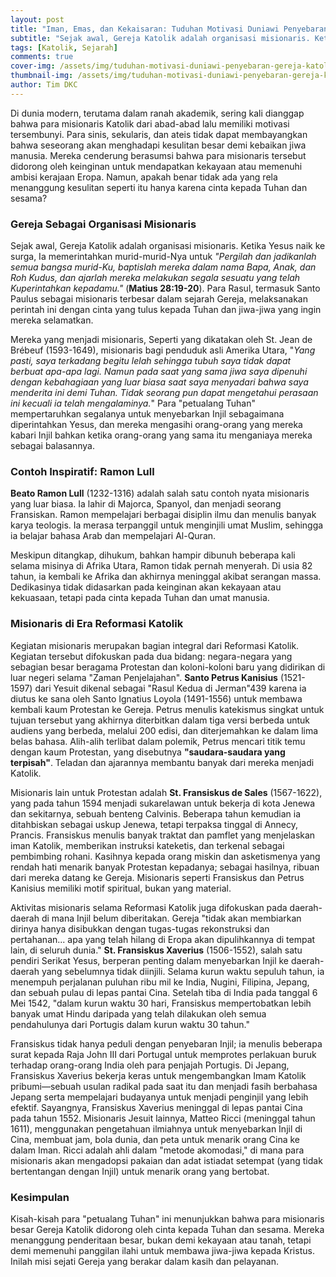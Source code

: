 ```yaml
---
layout: post
title: "Iman, Emas, dan Kekaisaran: Tuduhan Motivasi Duniawi Penyebaran Gereja Katolik"
subtitle: "Sejak awal, Gereja Katolik adalah organisasi misionaris. Ketika Yesus naik ke surga, Ia memerintahkan murid-murid-Nya untuk 'Pergilah dan jadikanlah semua bangsa murid-Ku, baptislah mereka dalam nama Bapa, Anak, dan Roh Kudus, dan ajarlah mereka melakukan segala sesuatu yang telah Kuperintahkan kepadamu.' (Matius 28:19-20). Para Rasul, termasuk Santo Paulus sebagai misionaris terbesar dalam sejarah Gereja"
tags: [Katolik, Sejarah]
comments: true
cover-img: /assets/img/tuduhan-motivasi-duniawi-penyebaran-gereja-katolik.png
thumbnail-img: /assets/img/tuduhan-motivasi-duniawi-penyebaran-gereja-katolik.png
author: Tim DKC
---
```


Di dunia modern, terutama dalam ranah akademik, sering kali dianggap bahwa para misionaris Katolik dari abad-abad lalu memiliki motivasi tersembunyi. Para sinis, sekularis, dan ateis tidak dapat membayangkan bahwa seseorang akan menghadapi kesulitan besar demi kebaikan jiwa manusia. Mereka cenderung berasumsi bahwa para misionaris tersebut didorong oleh keinginan untuk mendapatkan kekayaan atau memenuhi ambisi kerajaan Eropa. Namun, apakah benar tidak ada yang rela menanggung kesulitan seperti itu hanya karena cinta kepada Tuhan dan sesama?

### Gereja Sebagai Organisasi Misionaris

Sejak awal, Gereja Katolik adalah organisasi misionaris. Ketika Yesus naik ke surga, Ia memerintahkan murid-murid-Nya untuk _"Pergilah dan jadikanlah semua bangsa murid-Ku, baptislah mereka dalam nama Bapa, Anak, dan Roh Kudus, dan ajarlah mereka melakukan segala sesuatu yang telah Kuperintahkan kepadamu."_ (**Matius 28:19-20**). Para Rasul, termasuk Santo Paulus sebagai misionaris terbesar dalam sejarah Gereja, melaksanakan perintah ini dengan cinta yang tulus kepada Tuhan dan jiwa-jiwa yang ingin mereka selamatkan.

Mereka yang menjadi misionaris, Seperti yang dikatakan oleh St. Jean de Brébeuf (1593-1649), misionaris bagi penduduk asli Amerika Utara, "_Yang pasti, saya terkadang begitu lelah sehingga tubuh saya tidak dapat berbuat apa-apa lagi. Namun pada saat yang sama jiwa saya dipenuhi dengan kebahagiaan yang luar biasa saat saya menyadari bahwa saya menderita ini demi Tuhan. Tidak seorang pun dapat mengetahui perasaan ini kecuali ia telah mengalaminya._" Para "petualang Tuhan" mempertaruhkan segalanya untuk menyebarkan Injil sebagaimana diperintahkan Yesus, dan mereka mengasihi orang-orang yang mereka kabari Injil bahkan ketika orang-orang yang sama itu menganiaya mereka sebagai balasannya.

### Contoh Inspiratif: Ramon Lull

**Beato Ramon Lull** (1232-1316) adalah salah satu contoh nyata misionaris yang luar biasa. Ia lahir di Majorca, Spanyol, dan menjadi seorang Fransiskan. Ramon mempelajari berbagai disiplin ilmu dan menulis banyak karya teologis. Ia merasa terpanggil untuk menginjili umat Muslim, sehingga ia belajar bahasa Arab dan mempelajari Al-Quran.

Meskipun ditangkap, dihukum, bahkan hampir dibunuh beberapa kali selama misinya di Afrika Utara, Ramon tidak pernah menyerah. Di usia 82 tahun, ia kembali ke Afrika dan akhirnya meninggal akibat serangan massa. Dedikasinya tidak didasarkan pada keinginan akan kekayaan atau kekuasaan, tetapi pada cinta kepada Tuhan dan umat manusia.

### Misionaris di Era Reformasi Katolik

Kegiatan misionaris merupakan bagian integral dari Reformasi Katolik. Kegiatan tersebut difokuskan pada dua bidang: negara-negara yang sebagian besar beragama Protestan dan koloni-koloni baru yang didirikan di luar negeri selama "Zaman Penjelajahan". **Santo Petrus Kanisius** (1521-1597) dari Yesuit dikenal sebagai "Rasul Kedua di Jerman"439 karena ia diutus ke sana oleh Santo Ignatius Loyola (1491-1556) untuk membawa kembali kaum Protestan ke Gereja. Petrus menulis katekismus singkat untuk tujuan tersebut yang akhirnya diterbitkan dalam tiga versi berbeda untuk audiens yang berbeda, melalui 200 edisi, dan diterjemahkan ke dalam lima belas bahasa. Alih-alih terlibat dalam polemik, Petrus mencari titik temu dengan kaum Protestan, yang disebutnya **"saudara-saudara yang terpisah"**. Teladan dan ajarannya membantu banyak dari mereka menjadi Katolik.

Misionaris lain untuk Protestan adalah **St. Fransiskus de Sales** (1567-1622), yang pada tahun 1594 menjadi sukarelawan untuk bekerja di kota Jenewa dan sekitarnya, sebuah benteng Calvinis. Beberapa tahun kemudian ia ditahbiskan sebagai uskup Jenewa, tetapi terpaksa tinggal di Annecy, Prancis. Fransiskus menulis banyak traktat dan pamflet yang menjelaskan iman Katolik, memberikan instruksi kateketis, dan terkenal sebagai pembimbing rohani. Kasihnya kepada orang miskin dan asketismenya yang rendah hati menarik banyak Protestan kepadanya; sebagai hasilnya, ribuan dari mereka datang ke Gereja. Misionaris seperti Fransiskus dan Petrus Kanisius memiliki motif spiritual, bukan yang material.

Aktivitas misionaris selama Reformasi Katolik juga difokuskan pada daerah-daerah di mana Injil belum diberitakan. Gereja "tidak akan membiarkan dirinya hanya disibukkan dengan tugas-tugas rekonstruksi dan pertahanan... apa yang telah hilang di Eropa akan dipulihkannya di tempat lain, di seluruh dunia." **St. Fransiskus Xaverius** (1506-1552), salah satu pendiri Serikat Yesus, berperan penting dalam menyebarkan Injil ke daerah-daerah yang sebelumnya tidak diinjili. Selama kurun waktu sepuluh tahun, ia menempuh perjalanan puluhan ribu mil ke India, Nugini, Filipina, Jepang, dan sebuah pulau di lepas pantai Cina. Setelah tiba di India pada tanggal 6 Mei 1542, "dalam kurun waktu 30 hari, Fransiskus mempertobatkan lebih banyak umat Hindu daripada yang telah dilakukan oleh semua pendahulunya dari Portugis dalam kurun waktu 30 tahun."

Fransiskus tidak hanya peduli dengan penyebaran Injil; ia menulis beberapa surat kepada Raja John III dari Portugal untuk memprotes perlakuan buruk terhadap orang-orang India oleh para penjajah Portugis. Di Jepang, Fransiskus Xaverius bekerja keras untuk mengembangkan Imam Katolik pribumi—sebuah usulan radikal pada saat itu dan menjadi fasih berbahasa Jepang serta mempelajari budayanya untuk menjadi penginjil yang lebih efektif. Sayangnya, Fransiskus Xaverius meninggal di lepas pantai Cina pada tahun 1552. Misionaris Jesuit lainnya, Matteo Ricci (meninggal tahun 1611), menggunakan pengetahuan ilmiahnya untuk menyebarkan Injil di Cina, membuat jam, bola dunia, dan peta untuk menarik orang Cina ke dalam Iman. Ricci adalah ahli dalam "metode akomodasi," di mana para misionaris akan mengadopsi pakaian dan adat istiadat setempat (yang tidak bertentangan dengan Injil) untuk menarik orang yang bertobat.

### Kesimpulan

Kisah-kisah para "petualang Tuhan" ini menunjukkan bahwa para misionaris besar Gereja Katolik didorong oleh cinta kepada Tuhan dan sesama. Mereka menanggung penderitaan besar, bukan demi kekayaan atau tanah, tetapi demi memenuhi panggilan ilahi untuk membawa jiwa-jiwa kepada Kristus. Inilah misi sejati Gereja yang berakar dalam kasih dan pelayanan.
